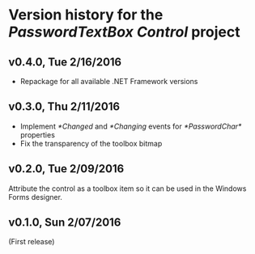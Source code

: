# Version history for the _PasswordTextBox Control_ project

## <a name="v0.4.0"></a>v0.4.0, Tue 2/16/2016

* Repackage for all available .NET Framework versions

## <a name="v0.3.0"></a>v0.3.0, Thu 2/11/2016

* Implement _*Changed_ and _*Changing_ events for _\*PasswordChar\*_ properties
* Fix the transparency of the toolbox bitmap

## <a name="v0.2.0"></a>v0.2.0, Tue 2/09/2016

Attribute the control as a toolbox item so it can be used in the Windows Forms
designer.

## <a name="v0.1.0"></a>v0.1.0, Sun 2/07/2016

(First release)

